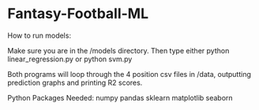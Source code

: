 # Fantasy-Football-ML

How to run models:

Make sure you are in the /models directory.
Then type either python linear_regression.py or python svm.py

Both programs will loop through the 4 position csv files in /data, outputting prediction graphs and printing R2 scores.

Python Packages Needed:
numpy
pandas
sklearn
matplotlib
seaborn
